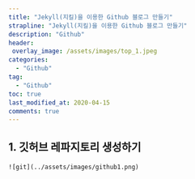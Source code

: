 ```yaml
---
title: "Jekyll(지킬)을 이용한 Github 블로그 만들기"
strapline: "Jekyll(지킬)을 이용한 Github 블로그 만들기"
description: "Github"
header:
 overlay_image: /assets/images/top_1.jpeg
categories:
  - "Github"
tag:
  - "Github"
toc: true
last_modified_at: 2020-04-15
comments: true
---
```


## 1. 깃허브 레파지토리 생성하기
    ![git](../assets/images/github1.png)